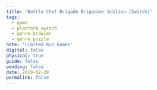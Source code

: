 ```yaml
---
title: 'Battle Chef Brigade Brigadier Edition [Switch]'
tags:
  - game
  - platform_switch
  - genre_brawler
  - genre_puzzle
note: 'Limited Run Games'
digital: false
physical: true
guide: false
pending: false
date: 2019-02-28
permalink: false
---
```

